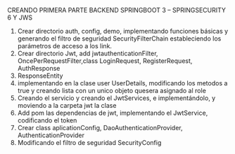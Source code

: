 CREANDO PRIMERA PARTE BACKEND SPRINGBOOT 3 – SPRINGSECURITY 6  Y JWS	

1.	Crear directorio auth, config, demo, implementando funciones básicas y generando el filtro de seguridad SecurityFilterChain estableciendo los parámetros de acceso a los link.
2.	Crear directorio Jwt, add jwtauthenticationFilter, OncePerRequestFilter,class LoginRequest, RegisterRequest, AuthResponse
3.	ResponseEntity 
4.	implementando en la clase user UserDetails, modificando los metodos a true y creando lista con un unico objeto quesera asignado al role
5.	Creando el servicio y creando el JwtServices, e implementándolo, y moviendo a la carpeta jwt la clase
6.	Add pom las dependencias de jwt, implementando el JwtService, codificando el token
7.	Crear class aplicationConfig, DaoAuthenticationProvider, AuthenticationProvider
8.	Modificando el filtro de seguridad SecurityConfig
